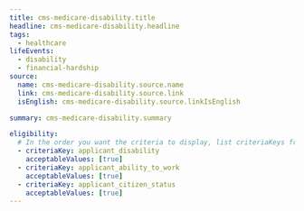 ```yaml
---
title: cms-medicare-disability.title
headline: cms-medicare-disability.headline
tags:
  - healthcare
lifeEvents:
  - disability
  - financial-hardship
source:
  name: cms-medicare-disability.source.name
  link: cms-medicare-disability.source.link
  isEnglish: cms-medicare-disability.source.linkIsEnglish

summary: cms-medicare-disability.summary

eligibility:
  # In the order you want the criteria to display, list criteriaKeys from the csv here, each followed by a comma-separated list of which values indicate eligibility for that criteria. Wrap individual values in quotes if they have inner commas.
  - criteriaKey: applicant_disability
    acceptableValues: [true]
  - criteriaKey: applicant_ability_to_work
    acceptableValues: [true]
  - criteriaKey: applicant_citizen_status
    acceptableValues: [true]
---
```

